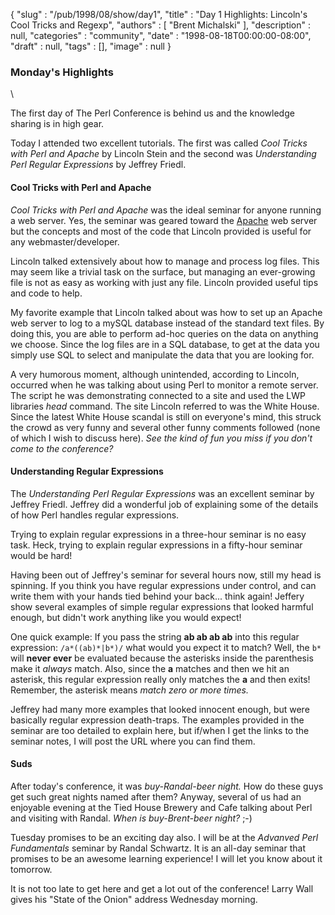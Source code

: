 {
   "slug" : "/pub/1998/08/show/day1",
   "title" : "Day 1 Highlights: Lincoln's Cool Tricks and Regexp",
   "authors" : [
      "Brent Michalski"
   ],
   "description" : null,
   "categories" : "community",
   "date" : "1998-08-18T00:00:00-08:00",
   "draft" : null,
   "tags" : [],
   "image" : null
}



### Monday's Highlights

\

The first day of The Perl Conference is behind us and the knowledge
sharing is in high gear.

Today I attended two excellent tutorials. The first was called *Cool
Tricks with Perl and Apache* by Lincoln Stein and the second was
*Understanding Perl Regular Expressions* by Jeffrey Friedl.

#### Cool Tricks with Perl and Apache

*Cool Tricks with Perl and Apache* was the ideal seminar for anyone
running a web server. Yes, the seminar was geared toward the
[Apache](http://www.apache.org) web server but the concepts and most of
the code that Lincoln provided is useful for any webmaster/developer.

Lincoln talked extensively about how to manage and process log files.
This may seem like a trivial task on the surface, but managing an
ever-growing file is not as easy as working with just any file. Lincoln
provided useful tips and code to help.

My favorite example that Lincoln talked about was how to set up an
Apache web server to log to a mySQL database instead of the standard
text files. By doing this, you are able to perform ad-hoc queries on the
data on anything we choose. Since the log files are in a SQL database,
to get at the data you simply use SQL to select and manipulate the data
that you are looking for.

A very humorous moment, although unintended, according to Lincoln,
occurred when he was talking about using Perl to monitor a remote
server. The script he was demonstrating connected to a site and used the
LWP libraries *head* command. The site Lincoln referred to was the White
House. Since the latest White House scandal is still on everyone's mind,
this struck the crowd as very funny and several other funny comments
followed (none of which I wish to discuss here). *See the kind of fun
you miss if you don't come to the conference?*

#### Understanding Regular Expressions

The *Understanding Perl Regular Expressions* was an excellent seminar by
Jeffrey Friedl. Jeffrey did a wonderful job of explaining some of the
details of how Perl handles regular expressions.

Trying to explain regular expressions in a three-hour seminar is no easy
task. Heck, trying to explain regular expressions in a fifty-hour
seminar would be hard!

Having been out of Jeffrey's seminar for several hours now, still my
head is spinning. If you think you have regular expressions under
control, and can write them with your hands tied behind your back...
think again! Jeffery show several examples of simple regular expressions
that looked harmful enough, but didn't work anything like you would
expect!

One quick example: If you pass the string **ab ab ab ab** into this
regular expression: `/a*((ab)*|b*)/` what would you expect it to match?
Well, the `b*` will **never ever** be evaluated because the asterisks
inside the parenthesis make it *always* match. Also, since the **a**
matches and then we hit an asterisk, this regular expression really only
matches the **a** and then exits! Remember, the asterisk means *match
zero or more times.*

Jeffrey had many more examples that looked innocent enough, but were
basically regular expression death-traps. The examples provided in the
seminar are too detailed to explain here, but if/when I get the links to
the seminar notes, I will post the URL where you can find them.

#### Suds

After today's conference, it was *buy-Randal-beer night.* How do these
guys get such great nights named after them? Anyway, several of us had
an enjoyable evening at the Tied House Brewery and Cafe talking about
Perl and visiting with Randal. *When is buy-Brent-beer night?* ;-)

Tuesday promises to be an exciting day also. I will be at the *Advanved
Perl Fundamentals* seminar by Randal Schwartz. It is an all-day seminar
that promises to be an awesome learning experience! I will let you know
about it tomorrow.

It is not too late to get here and get a lot out of the conference!
Larry Wall gives his "State of the Onion" address Wednesday morning.
